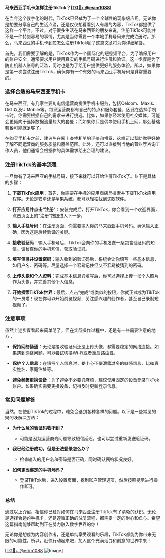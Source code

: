 **马来西亚手机卡怎样注册TikTok？[[TG💪+ @esim1088](https://t.me/s/esim1088)]**

在当今这个数字化的时代，TikTok已经成为了一个全球性的现象级应用。无论你是想要分享自己的生活点滴，还是仅仅想看看别人有趣的内容，TikTok都提供了这样一个平台。不过，对于很多生活在马来西亚的朋友来说，注册TikTok可能并不是一件特别容易的事情，尤其是当你需要一个本地手机号码来完成注册时。那么，马来西亚的手机卡到底怎么注册TikTok呢？这篇文章将为你详细解答。

首先，我们需要了解的是，TikTok作为一个国际化的短视频平台，为了确保用户的账户安全，通常要求用户使用真实的手机号码进行注册和验证。这一步骤是为了防止机器人账号的泛滥，同时也是为了给用户提供更好的服务体验。所以，如果你是第一次尝试注册TikTok，确保你有一个有效的马来西亚手机号码是非常重要的。

### 选择合适的马来西亚手机卡

在马来西亚，有几家主要的电信运营商提供手机卡服务，包括Celcom、Maxis、DiGi以及U Mobile等。每家运营商都有自己的特点和服务套餐，因此在选择手机卡时，你需要根据自己的需求来进行挑选。比如，如果你经常使用社交媒体，可能会更倾向于选择数据流量较大的套餐；而如果你只是偶尔使用手机上网，那么基础套餐可能就足够了。

在购买手机卡之前，建议先在网上查找相关的评价和推荐，这样可以帮助你更好地了解不同运营商的服务质量和覆盖范围。此外，还可以直接到当地的营业厅咨询工作人员，他们通常会根据你的具体需求给出合理的建议。

### 注册TikTok的基本流程

一旦你有了马来西亚的手机号码，接下来就可以开始注册TikTok了。以下是具体的步骤：

1. **下载TikTok应用**：首先，你需要在手机的应用商店里搜索并下载TikTok应用程序。无论是安卓还是苹果系统，都可以轻松找到这款软件。

2. **打开应用并点击“注册”**：安装完成后，打开TikTok，你会看到一个欢迎界面，点击页面上的“注册”按钮进入下一步。

3. **输入手机号码**：在注册页面，你需要输入你的马来西亚手机号码。确保输入正确，因为这是后续验证的关键。

4. **接收验证码**：输入手机号后，TikTok会向你的手机发送一条包含验证码的短信。请检查你的手机短信，获取验证码。

5. **填写信息并设置密码**：输入收到的验证码后，系统会让你填写一些基本信息，如用户名、密码等。尽量选择一个容易记住但又不容易被猜到的密码。

6. **上传头像和个人资料**：完成基本信息的填写后，你可以选择上传一张个人照片作为头像，并完善其他个人信息。

7. **开始探索TikTok世界**：最后，点击“完成”或类似的按钮，你就正式成为TikTok的一员啦！现在你可以开始浏览视频、关注感兴趣的创作者，甚至自己录制短视频了。

### 注意事项

虽然上述步骤看起来简单明了，但在实际操作过程中，还是有一些需要注意的地方：

- **保持网络畅通**：无论是接收验证码还是上传头像，都需要稳定的网络连接。如果遇到网络问题，可以尝试切换Wi-Fi或者重启路由器。
  
- **保护个人信息**：在填写个人信息时，要小心不要泄露过多的敏感信息，比如真实姓名、家庭住址等。

- **避免频繁更换设备**：为了避免不必要的麻烦，建议使用固定的设备登录TikTok账户。如果确实需要更换设备，记得及时更新登录信息。

### 常见问题解答

当然，在使用TikTok的过程中，难免会遇到各种各样的问题。以下是一些常见的疑问及解决方法：

- **为什么我的验证码收不到？**
  - 可能是因为运营商的问题导致短信延迟，也可以尝试重新发送验证码。
  
- **我已经注册成功，但是无法登录怎么办？**
  - 检查输入的用户名和密码是否正确，同时确认网络状况良好。
  
- **如何更改绑定的手机号码？**
  - 登录TikTok后，进入设置页面，找到账户管理选项，然后按照提示进行操作即可。

### 总结

通过以上介绍，相信你已经对如何在马来西亚注册TikTok有了清晰的认识。无论是选择合适的手机卡，还是遵循正确的注册流程，都需要一定的耐心和细心。希望这篇指南能够帮助到正在努力融入数字世界的你！

无论你是想成为内容创作者，还是单纯享受观看的乐趣，TikTok都能为你带来无限的可能性。所以，赶快行动起来吧，加入这个充满活力和创意的世界中来！

[[TG💪+ @esim1088](https://t.me/s/esim1088) ![Image](https://i.postimg.cc/4NQfJmqS/Snipaste-2025-05-13-00-14-12.png)]